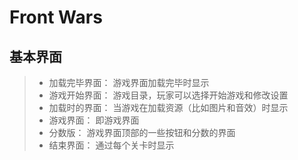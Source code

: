 # Front Wars

## 基本界面
>* 加载完毕界面： 游戏界面加载完毕时显示
>* 游戏开始界面： 游戏目录，玩家可以选择开始游戏和修改设置
>* 加载时的界面： 当游戏在加载资源（比如图片和音效）时显示
>* 游戏界面： 即游戏界面
>* 分数版： 游戏界面顶部的一些按钮和分数的界面
>* 结束界面： 通过每个关卡时显示
